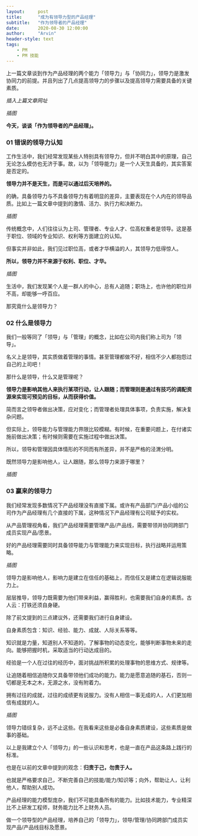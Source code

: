 ```yaml
---
layout:     post
title:      "成为有领导力型的产品经理"
subtitle:   "作为领导者的产品经理"
date:       2020-08-30 12:00:00
author:     "Arvin"
header-style: text
tags:
    - PM
    - PM 技能
---
```



上一篇文章谈到作为产品经理的两个能力「领导力」与「协同力」，领导力是激发协同力的前提。并且列出了几点提高领导力的步骤以及提高领导力需要具备的关键素质。

*插入上篇文章网址*

*插图*

**今天，谈谈「作为领导者的产品经理」。**

### 01 错误的领导力认知

工作生活中，我们经常发现某些人特别具有领导力，但并不明白其中的原理，自己无论怎么模仿也无济于事。故，以为「领导能力」是一个人天生具备的，其实答案是否定的。

**领导力并不是天生，而是可以通过后天培养的。**

的确，具备领导力与不具备领导力有着明显的差异，主要表现在个人内在的领导品质。比如上一篇文章中提到的激情、活力、执行力和决断力。

*插图*

传统概念中，人们往往认为上司、管理者、专业人才、位高权重者是领导。这是基于职位、领域的专业知识、权利等方面建立的认知。

但事实并非如此，我们见过职位高，或者才华横溢的人，其领导力低得惊人。

**所以，领导力并不来源于权利、职位、才华。**

*插图*

生活中，我们发现某个人是一群人的中心，总有人追随；职场上，也许他的职位并不高，却能够一呼百应。

那究竟什么是领导力？

### 02 什么是领导力

我们一般等同了「领导」与「管理」的概念，比如在公司内我们称上司为「领导」。

名义上是领导，其实质做着管理的事情。甚至管理都做不好，相信不少人都抱怨过自己的上司吧！

那什么是领导，什么又是管理呢？

**领导力是影响其他人来执行某项行动，让人跟随；而管理则是通过有技巧的调配资源来实现可预见的目标，从而获得价值。**

简而言之领导者做出决策，应对变化；而管理者处理具体事项，负责实施，解决复杂问题。

但实际上，领导能力与管理能力界限比较模糊。有时候，在重要问题上，在付诸实施前做出决策；有时候则需要在实施过程中做出决策。

所以，领导和管理因具体情形的不同而有所差异，并不是严格的泾渭分明。

既然领导力是影响他人，让人跟随，那么领导力来源于哪里？

*插图*

### 03 赢来的领导力

我们经常发现多数情况下产品经理没有直接下属。或许有产品部门/产品小组的公司作为产品经理有几个直接的下属，这种情况下产品经理有公司赋予的实权。

从产品管理视角看，我们产品经理需要管理产品/产品线，需要带领并协同跨部门成员实现产品/愿景。

好的产品经理需要同时具备领导能力与管理能力来实现目标，执行战略并运用策略。

*插图*

领导力是影响他人，影响力是建立在信任的基础上，而信任又是建立在逻辑说服能力上。

层层推导，领导力既需要为他们带来利益，赢得胜利，也需要我们自身的素质。古人云：打铁还须自身硬。

除了前文提到的三点建议外，还需要我们进行自身建设。

自身素质包含：知识、经验、能力、成就、人际关系等等。

知识就是力量，知道别人不知道的，了解事物的动态变化，能够判断事物未来的走向。能够把握时机，采取适当的行动达成目的。

经验是一个人在过往的经历中，面对挑战所积累的处理事物的思维方式、规律等。

让追随着相信追随你又具备带领他们成功的能力。能力是愿意追随的基石，否则一切都是无本之木，无源之水，没有附着力。

拥有过往的成就，过往的成绩更有说服力。没有人相信一事无成的人，人们更加相信有成就的人。

*插图*

领导力错综复杂，远不止这些。在我看来这些是必备自身素质建设，这些素质是做事的基础。

以上是我建立个人「领导力」的一些认识和思考，也是一直在产品这条路上践行的标准。

也是在以前的文章中提到的观念：**归责于己，勿责于人。**

也就是严格要求自己，不断完善自己的技能/能力/知识等；向外，帮助让人，让利他人，帮助别人成功。

产品经理的能力模型庞杂，我们不可能具备所有的能力。比如技术能力，专业精深比不上研发工程师，财务能力比不上财务人员。

做一个领导型的产品经理，培养自己的「领导力」，领导/管理/协同跨部门成员实现产品/产品线目标及愿景。

</font>